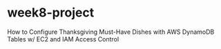 # week8-project
How to Configure Thanksgiving Must-Have Dishes with AWS DynamoDB Tables w/ EC2 and IAM Access Control
